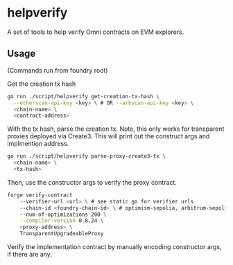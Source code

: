 # helpverify

A set of tools to help verify Omni contracts on EVM explorers.

## Usage

(Commands run from foundry root)

Get the creation tx hash

```bash
go run ./script/helpverify get-creation-tx-hash \
  --etherscan-api-key <key> \ # OR --arbscan-api-key <key> \
  <chain-name> \
  <contract-address>
```

With the tx hash, parse the creation tx. Note, this only works for transparent proxies deployed via Create3. This will print out the construct args and implmention address.

```bash
go run ./script/helpverify parse-proxy-create3-tx \
  <chain-name> \
  <tx-hash>
```

Then, use the constructor args to verify the proxy contract.

```bash
forge verify-contract
    --verifier-url <url> \ # see static.go for verifier urls
    --chain-id <foundry-chain-id> \ # optimism-sepolia, arbitrum-sepolia, etc
    --num-of-optimizations 200 \
    --compiler-version 0.8.24 \
    <proxy-address> \
    TransparentUpgradeableProxy
```

Verify the implementation contract by manually encoding constructor args, if there are any.
